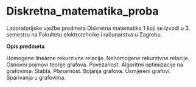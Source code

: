# Diskretna_matematika_proba

Laboratorijske vježbe predmeta Diskretna matematika 1 koji se izvodi u 3. semestru na Fakultetu elektrotehnike i računarstva u Zagrebu.

**Opis predmeta**

Homogene linearne rekurzivne relacije. Nehomogene rekurzivne relacije. Osnovni pojmovi teorije grafova. Povezanost. Algoritmi optimizacije na grafovima. Stabla. Planarnost. Bojanja grafova. Usmjereni grafovi. Sparivanja u grafovima.
